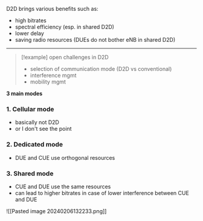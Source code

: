 D2D brings various benefits such as:
- high bitrates
- spectral efficiency (esp. in shared D2D)
- lower delay
- saving radio resources (DUEs do not bother eNB in shared D2D) 
---
>[!example] open challenges in D2D
>- selection of communication mode (D2D vs conventional)
>- interference mgmt
>- mobility mgmt

**3 main modes**

### 1. Cellular mode
- basically not D2D
- or I don't see the point

### 2. Dedicated mode
- DUE and CUE use orthogonal resources

### 3. Shared mode
- CUE and DUE use the same resources
- can lead to higher bitrates in case of lower interference between CUE and DUE

![[Pasted image 20240206132233.png]]
